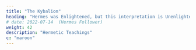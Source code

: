```yaml
---
title: "The Kybalion"
heading: "Hermes was Enlightened, but this interpretation is Unenlightened"
# date: 2022-07-14  (Hermes Follower)
weight: 42
description: "Hermetic Teachings"
c: "maroon"
---
```


